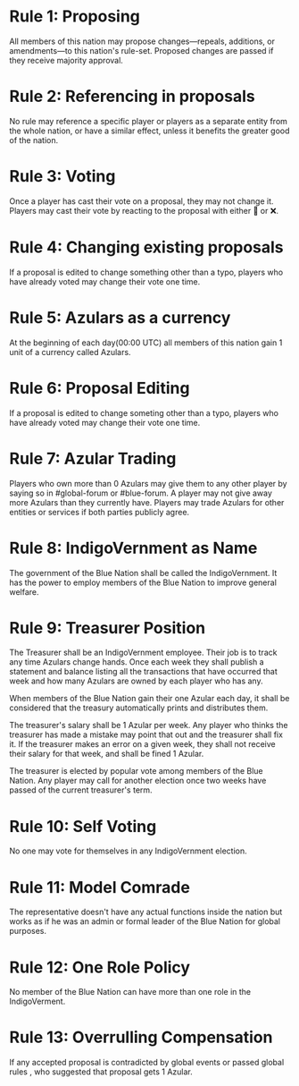 # Rule 1: Proposing
All members of this nation may propose changes—repeals, additions, or amendments—to this nation's rule-set. 
Proposed changes are passed if they receive majority approval.

# Rule 2: Referencing in proposals
No rule may reference a specific player or players as a separate entity from the whole nation, or have a similar effect, unless it benefits the greater good of the nation.

# Rule 3: Voting
Once a player has cast their vote on a proposal, they may not change it. 
Players may cast their vote by reacting to the proposal with either :green_heart: or :x:.

# Rule 4: Changing existing proposals
If a proposal is edited to change something other than a typo, players who have already voted may change their vote one time.

# Rule 5: Azulars as a currency
At the beginning of each day(00:00 UTC) all members of this nation gain 1 unit of a currency called Azulars.

# Rule 6: Proposal Editing
If a proposal is edited to change someting other than a typo, players who have already voted may change their vote one time. 

# Rule 7: Azular Trading 
Players who own more than 0 Azulars may give them to any other player by saying so in #global-forum or #blue-forum. A player may not give away more Azulars than they currently have. Players may trade Azulars for other entities or services if both parties publicly agree.

# Rule 8: IndigoVernment as Name
The government of the Blue Nation shall be called the IndigoVernment. It has the power to employ members of the Blue Nation to improve general welfare. 

# Rule 9: Treasurer Position
The Treasurer shall be an IndigoVernment employee. Their job is to track any time Azulars change hands. Once each week they shall publish a statement and balance listing all the transactions that have occurred that week and how many Azulars are owned by each player who has any.

When members of the Blue Nation gain their one Azular each day, it shall be considered that the treasury automatically prints and distributes them.

The treasurer's salary shall be 1 Azular per week. Any player who thinks the treasurer has made a mistake may point that out and the treasurer shall fix it. If the treasurer makes an error on a given week, they shall not receive their salary for that week, and shall be fined 1 Azular.

The treasurer is elected by popular vote among members of the Blue Nation. Any player may call for another election once two weeks have passed of the current treasurer's term.

# Rule 10: Self Voting
No one may vote for themselves in any IndigoVernment election.

# Rule 11: Model Comrade
The representative doesn't have any actual functions inside the nation but works as if he was an admin or formal leader of the Blue Nation for global purposes.

# Rule 12: One Role Policy
No member of the Blue Nation can have more than one role in the IndigoVerment.

# Rule 13: Overrulling Compensation
If any accepted proposal is contradicted by global events or passed global rules , who suggested that proposal gets 1 Azular.

